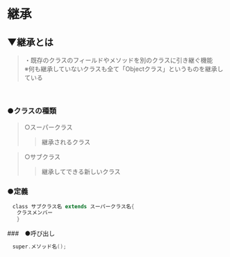 # 継承

## ▼継承とは
>・既存のクラスのフィールドやメソッドを別のクラスに引き継ぐ機能<br>
>※何も継承していないクラスも全て「Objectクラス」というものを継承している<br>
<br>

### ●クラスの種類
>○スーパークラス
>>継承されるクラス

>○サブクラス
>>継承してできる新しいクラス


### ●定義
```java
　class サブクラス名 extends スーパークラス名{
   クラスメンバー
   }
```

###　●呼び出し
```java
　super.メソッド名();
```

